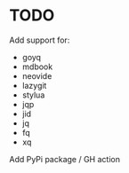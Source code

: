 # TODO

Add support for:

- goyq
- mdbook
- neovide
- lazygit
- stylua
- jqp
- jid
- jq
- fq
- xq

Add PyPi package / GH action
